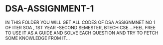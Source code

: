 # DSA-ASSIGNMENT-1
IN THIS FOLDER YOU WILL GET ALL CODES OF DSA ASSIGNMNET NO 1 OF ITER SOA , 1ST YEAR -SECOND SEMESTER, BTECH CSE....FEEL FREE TO USE IT AS A GUIDE AND SOLVE EACH QUESTION AND TRY TO FETCH SOME KNOWLEDGE FROM IT...
